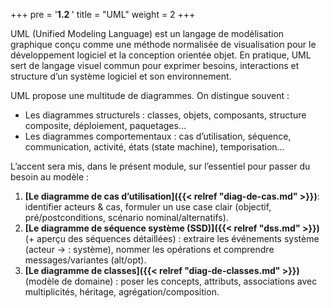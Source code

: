 +++
pre = '<b>1.2 </b>'
title = "UML"
weight = 2
+++

UML (Unified Modeling Language) est un langage de modélisation graphique conçu comme une méthode normalisée de visualisation pour le développement logiciel et la conception orientée objet. En pratique, UML sert de langage visuel commun pour exprimer besoins, interactions et structure d’un système logiciel et son environnement.

UML propose une multitude de diagrammes. On distingue souvent :

- Les diagrammes structurels : classes, objets, composants, structure composite, déploiement, paquetages…
- Les diagrammes comportementaux : cas d’utilisation, séquence, communication, activité, états (state machine), temporisation…

L’accent sera mis, dans le présent module, sur l’essentiel pour passer du besoin au modèle :
1. **[Le diagramme de cas d’utilisation]({{< relref "diag-de-cas.md" >}})**: identifier acteurs & cas, formuler un use case clair (objectif, pré/postconditions, scénario nominal/alternatifs).
2. **[Le diagramme de séquence système (SSD)]({{< relref "dss.md" >}})** (+ aperçu des séquences détaillées) : extraire les événements système (acteur → : système), nommer les opérations et comprendre messages/variantes (alt/opt).
3. **[Le diagramme de classes]({{< relref "diag-de-classes.md" >}})** (modèle de domaine) : poser les concepts, attributs, associations avec multiplicités, héritage, agrégation/composition.